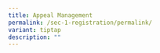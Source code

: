 ```yaml
---
title: Appeal Management
permalink: /sec-1-registration/permalink/
variant: tiptap
description: ""
---
```

